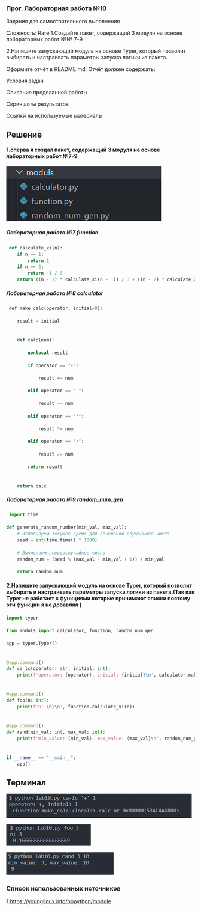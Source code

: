### Прог. Лабораторная работа №10

Задания для самостоятельного выполнения

Сложность:
Rare
1.Создайте пакет, содержащий 3 модуля на основе лабораторных работ №№ 7-9

2.Напишите запускающий модуль на основе Typer, который позволит выбирать и настраивать параметры запуска логики из пакета.

Оформите отчёт в README.md. Отчёт должен содержать:

Условия задач

Описание проделанной работы

Скриншоты результатов

Ссылки на используемые материалы

## Решение

#### 1.сперва я создал пакет, содержащий 3 модуля на основе лабораторных работ №7-9

![1702836490966](image/README/1702836490966.png)


##### Лабораторная работа №7 function

```python
 def calculate_xi(n):
    if n == 1:
        return 1
    if n == 2:
        return -1 / 8
    return ((n - 1) * calculate_xi(n - 1)) / 3 + ((n - 2) * calculate_xi(n - 2)) / 4
```

##### Лабораторная работа №8 calculator

```python
 def make_calc(operator, initial=0):

    result = initial


    def calc(num):

        nonlocal result

        if operator == "+":

            result += num

        elif operator == "-":

            result -= num

        elif operator == "*":

            result *= num

        elif operator == "/":

            result /= num

        return result


    return calc
```

##### Лабораторная работа №9 random_num_gen

```python
 import time

def generate_random_number(min_val, max_val):
    # Используем текущее время для генерации случайного числа
    seed = int(time.time() * 1000)
  
    # Вычисляем псевдослучайное число 
    random_num = (seed % (max_val - min_val + 1)) + min_val
  
    return random_num
```

#### 2.Напишите запускающий модуль на основе Typer, который позволит выбирать и настраивать параметры запуска логики из пакета.(Так как Typer не работает с функциями которые принимают списки поэтому эти функции я не добавлял )

```python
import typer

from moduls import calculator, function, random_num_gen

app = typer.Typer()


@app.command()
def ca_lc(operator: str, initial: int):
    print(f'operator: {operator}, initial: {initial}\n', calculator.make_calc(operator, initial))


@app.command()
def foo(n: int):
    print(f'n: {n}\n', function.calculate_xi(n))


@app.command()
def rand(min_val: int, max_val: int):
    print(f'min_value: {min_val}, max_value: {max_val}\n', random_num_gen.generate_random_number(min_val, max_val))


if __name__ == "__main__":
    app()
```

## Терминал

![1702832372960](image/README/1702832372960.png)

![1702832380201](image/README/1702832380201.png)

![1702832388397](image/README/1702832388397.png)

### Список использованных источников

1.https://younglinux.info/oopython/module
